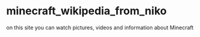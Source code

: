 # minecraft_wikipedia_from_niko
on this site you can watch pictures, videos and information about Minecraft
